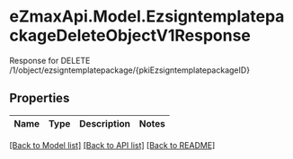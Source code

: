 # eZmaxApi.Model.EzsigntemplatepackageDeleteObjectV1Response
Response for DELETE /1/object/ezsigntemplatepackage/{pkiEzsigntemplatepackageID}

## Properties

Name | Type | Description | Notes
------------ | ------------- | ------------- | -------------

[[Back to Model list]](../README.md#documentation-for-models) [[Back to API list]](../README.md#documentation-for-api-endpoints) [[Back to README]](../README.md)

